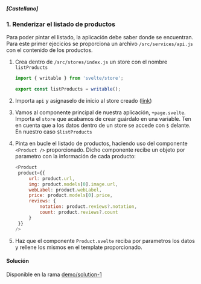 ##### [Castellano]

### 1. Renderizar el listado de productos

Para poder pintar el listado, la aplicación debe saber donde se encuentran. Para este primer ejecicios se proporciona un archivo `/src/services/api.js` con el contenido de los productos.

1. Crea dentro de `/src/stores/index.js` un store con el nombre `listProducts`

   ```javascript
   import { writable } from 'svelte/store';

   export const listProducts = writable();
   ```

2. Importa `api` y asignaselo de inicio al store creado ([link](https://svelte.dev/examples/writable-stores))
3. Vamos al componente principal de nuestra aplicación, `+page.svelte`. Importa el `store` que acabamos de crear guárdalo en una variable.
   Ten en cuenta que a los datos dentro de un store se accede con `$` delante. En nuestro caso `$listProducts`
4. Pinta en bucle el listado de productos, haciendo uso del componente `<Product />` proporcionado. Dicho componente recibe un objeto por parametro con la información de cada producto:

   ```javascript
   <Product
   	product={{
   		url: product.url,
   		img: product.models[0].image.url,
   		webLabel: product.webLabel,
   		price: product.models[0].price,
   		reviews: {
   			notation: product.reviews?.notation,
   			count: product.reviews?.count
   		}
   	}}
   />
   ```

5. Haz que el componente `Product.svelte` reciba por parametros los datos y rellene los mismos en el template proporcionado.

#### Solución

Disponible en la rama [demo/solution-1](https://github.com/rcasas21/demo-svelte-ecommerce/tree/demo/solution-1)
